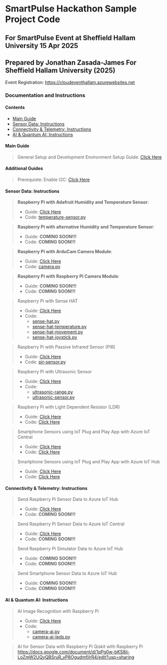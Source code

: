 # SmartPulse Hackathon Sample Project Code
## For SmartPulse Event at Sheffield Hallam University 15 Apr 2025
Prepared by Jonathan Zasada-James For Sheffield Hallam University (2025)
------------------------------------------------------------------------

Event Registration: https://cloudeventhallam.azurewebsites.net

### Documentation and Instructions

#### Contents ####
- [Main Guide](#main-guide)
- [Sensor Data: Instructions](#sensors)
- [Connectivity & Telemetry: Instructions](#connectivity)
- [AI & Quantum AI: Instructions](#ai)

<a name="main-guide"></a>
#### Main Guide ### 
> General Setup and Development Environment Setup Guide: [Click Here](https://docs.google.com/document/d/1h2tSAFmBCm0hM_lOdg1HRMtnkMllKK4zkzNJHammD90/edit?usp=sharing)
						
#### Additional Guides ####						
> Prerequiste: Enable I2C: [Click Here](https://docs.google.com/document/d/1JRxyUlNvq2x4ubRcfUsW9In6IapMQ2u75k20n_KrV7U/edit?usp=sharing)
						
<a name="sensors"></a>						
#### Sensor Data: Instructions ####						
> **Raspberry Pi with Adafruit Humidity and Temperature Sensor**:
> - Guide: [Click Here](https://docs.google.com/document/d/1q9Mn6okB59EjFA-D6o8bpfACr_5ZRMQfcBKuUNrUeCo/edit?usp=sharing)
> - Code: [temperature-sensor.py](https://github.com/jzasjam/SmartPulse/blob/main/temperature-sensor.py)

> **Raspberry Pi with alternative Humidity and Temperature Sensor**: 
> - Guide: **COMING SOON!!!**	
> - Code: **COMING SOON!!!**	

> **Raspberry Pi with ArduCam Camera Module**:
> - Guide: [Click Here](https://docs.google.com/document/d/19jREjWQucDR-Hfd1bmhLBKL5-f6aVjP2qORzBUASdYg/edit?usp=sharing)
> - Code: [camera.py](https://github.com/jzasjam/SmartPulse/blob/main/camera.py)		

> **Raspberry Pi with Raspberry Pi Camera Module**: 		 				
> - Guide: **COMING SOON!!!**
> - Code: **COMING SOON!!!**

> Raspberry Pi with Sense HAT				
> - Guide: [Click Here](https://docs.google.com/document/d/13ptuQTUtOxBacALn7Yy3yemlTiUr5nOWhpdBOQgNvVU/edit?usp=sharing)
> - Code:
>   - [sense-hat.py](https://github.com/jzasjam/SmartPulse/blob/main/sense-hat.py)
>   - [sense-hat-temperature.py](https://github.com/jzasjam/SmartPulse/blob/main/sense-hat-temperature.py)
>   - [sense-hat-movement.py](https://github.com/jzasjam/SmartPulse/blob/main/sense-hat-movement.py)
>   - [sense-hat-joystick.py](https://github.com/jzasjam/SmartPulse/blob/main/sense-hat-joystick.py)

> Raspberry Pi with Passive Infrared Sensor (PIR)				
> - Guide: [Click Here](https://docs.google.com/document/d/12ccI9a_OaWbOzyINU06lQ8e-NfbL6guI5kzrAqWuGmY/edit?usp=sharing)
> - Code: [pir-sensor.py](https://github.com/jzasjam/SmartPulse/blob/main/pir-sensor.py)		

> Raspberry Pi with Ultrasonic Sensor				
> - Guide: [Click Here](https://docs.google.com/document/d/1LFmeR4MW0x95G2gXib5MCCFvxkdLgvzbtz5cIqTLBBU/edit?usp=sharing)
> - Code:
>   - [ultrasonic-range.py](https://github.com/jzasjam/SmartPulse/blob/main/ultrasonic-range.py)		
>   - [ultrasonic-sensor.py](https://github.com/jzasjam/SmartPulse/blob/main/ultrasonic-sensor.py)	

> Raspberry Pi with Light Dependent Resistor (LDR)
> - Guide: [Click Here](https://docs.google.com/document/d/1BZ9h3itdNL1fafVchF0Yqr2M9nRScyOUUsq_iEsDIg8/edit?usp=sharing)
> - Code: [Click Here]()		

> Smartphone Sensors using IoT Plug and Play App with Azure IoT Central				
> - Guide: [Click Here](https://docs.google.com/document/d/1VvCn1_FQEbctKMBPlPAQlDBcCUF5senFn6JRook7AXY/edit?usp=sharing)
> - Code: [Click Here]()		

> Smartphone Sensors using IoT Plug and Play App with Azure IoT Hub				
> - Guide: [Click Here](https://docs.google.com/document/d/1mOtLjyq3uH9ogB4_wfchXunXJzlT-LO3Lds4zGW32-s/edit?usp=sharing)
> - Code: [Click Here]()		
						

<a name="sensors"></a>
#### Connectivity & Telemetry: Instructions	####					
> Send Raspberry Pi Sensor Data to Azure IoT Hub				
> - Guide: [Click Here](https://docs.google.com/document/d/1-7GcfvMf7TattVU4k1VQWgt8_OgCBw0K0rvVugQgUp4/edit?usp=sharing)
> - Code: **COMING SOON!!!**

> Send Raspberry Pi Sensor Data to Azure IoT Central 		
> - Guide: [Click Here](https://docs.google.com/document/d/1SXGpHs6pJBztK406Afxh9otCrv8vcIZBztuNE_M1XKY/edit?usp=sharing)
> - Code: **COMING SOON!!!**		

> Send Raspberry Pi Simulator Data to Azure IoT Hub
> - Guide: **COMING SOON!!!**
> - Code: **COMING SOON!!!**	

> Send Smartphone Sensor Data to Azure IoT Hub		
> - Guide: **COMING SOON!!!**	
> - Code: **COMING SOON!!!**

		
<a name="ai"></a>				
#### AI & Quantum AI: Instructions ####						
> AI Image Recognition with Raspberry Pi					
> - Guide: [Click Here](https://docs.google.com/document/d/18lxfKNw0muigpo9Zrlt7ftIjcAVM_QId8fccoZ-JewQ/edit?usp=sharing)
> - Code:
>   - [camera-ai.py](https://github.com/jzasjam/SmartPulse/blob/main/camera-ai.py)
>   - [camera-ai-leds.py](https://github.com/jzasjam/SmartPulse/blob/main/camera-ai-leds.py)


> AI for Sensor Data with Raspberry Pi
> Qiskit with Raspberry Pi				https://docs.google.com/document/d/1qPg0w-bKS8jj-LoZmW2UQyQBSruR_vP8OgudmfjIrR4/edit?usp=sharing


